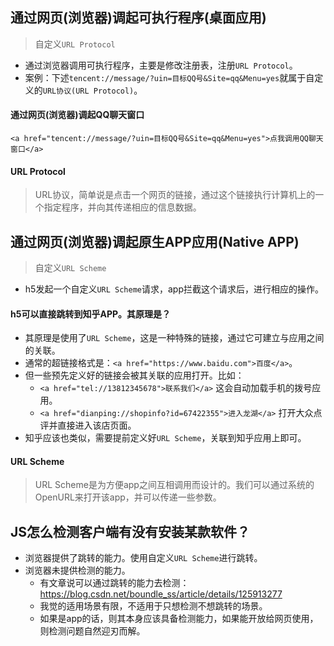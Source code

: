 ## 通过网页(浏览器)调起可执行程序(桌面应用)
> 自定义`URL Protocol`
* 通过浏览器调用可执行程序，主要是修改注册表，注册`URL Protocol`。
* 案例：下述`tencent://message/?uin=目标QQ号&Site=qq&Menu=yes`就属于自定义的`URL协议(URL Protocol)`。
#### 通过网页(浏览器)调起QQ聊天窗口
```
<a href="tencent://message/?uin=目标QQ号&Site=qq&Menu=yes">点我调用QQ聊天窗口</a>
```
#### URL Protocol
> URL协议，简单说是点击一个网页的链接，通过这个链接执行计算机上的一个指定程序，并向其传递相应的信息数据。

## 通过网页(浏览器)调起原生APP应用(Native APP)
> 自定义`URL Scheme`
* h5发起一个自定义`URL Scheme`请求，app拦截这个请求后，进行相应的操作。
#### h5可以直接跳转到知乎APP。其原理是？
* 其原理是使用了`URL Scheme`，这是一种特殊的链接，通过它可建立与应用之间的关联。
* 通常的超链接格式是：`<a href="https://www.baidu.com">百度</a>`。
* 但一些预先定义好的链接会被其关联的应用打开。比如：
  - `<a href="tel://13812345678">联系我们</a>` 这会自动加载手机的拨号应用。
  - `<a href="dianping://shopinfo?id=67422355">进入龙湖</a>` 打开大众点评并直接进入该店页面。
* 知乎应该也类似，需要提前定义好`URL Scheme`，关联到知乎应用上即可。
#### URL Scheme
> URL Scheme是为方便app之间互相调用而设计的。我们可以通过系统的OpenURL来打开该app，并可以传递一些参数。

## JS怎么检测客户端有没有安装某款软件？
* 浏览器提供了跳转的能力。使用自定义`URL Scheme`进行跳转。
* 浏览器未提供检测的能力。
  - 有文章说可以通过跳转的能力去检测：https://blog.csdn.net/boundle_ss/article/details/125913277
  - 我觉的适用场景有限，不适用于只想检测不想跳转的场景。
  - 如果是app的话，则其本身应该具备检测能力，如果能开放给网页使用，则检测问题自然迎刃而解。

